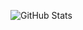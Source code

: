 
<!--
Just call me Kiings
What am i doing here and what got me started:

- 🔭 I’m currently working on Testing vehicles as a FiveM dev
- 🌱 I’m currently learning Java
- 💬 FiveM vehicle Dev
- 📫 How to reach me: @uhkiings on Twitter

-->

![GitHub Stats](https://github-readme-stats.vercel.app/api?username=uhKiings&theme=cobalt)

>
